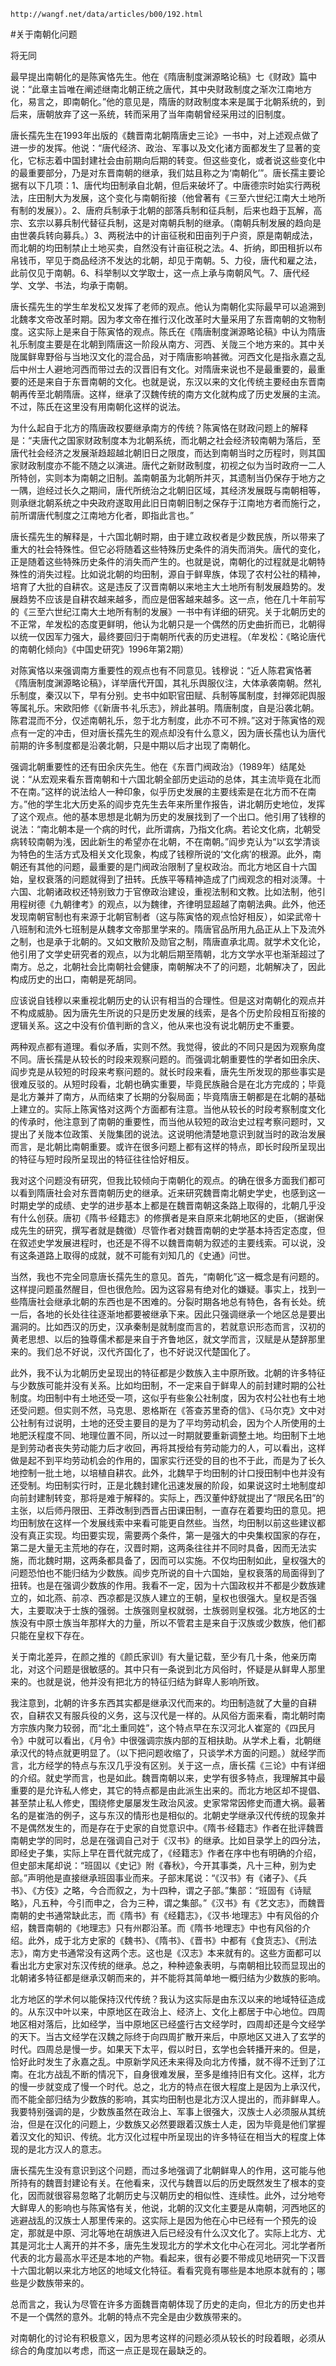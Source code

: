 `http://wangf.net/data/articles/b00/192.html`

#关于南朝化问题

将无同

最早提出南朝化的是陈寅恪先生。他在《隋唐制度渊源略论稿》七《财政》篇中说：“此章主旨唯在阐述继南北朝正统之唐代，其中央财政制度之渐次江南地方化，易言之，即南朝化。”他的意见是，隋唐的财政制度本来是属于北朝系统的，到后来，唐朝放弃了这一系统，转而采用了当年南朝曾经采用过的旧制度。

唐长孺先生在1993年出版的《魏晋南北朝隋唐史三论》一书中，对上述观点做了进一步的发挥。他说：“唐代经济、政治、军事以及文化诸方面都发生了显著的变化，它标志着中国封建社会由前期向后期的转变。但这些变化，或者说这些变化中的最重要部分，乃是对东晋南朝的继承，我们姑且称之为‘南朝化’”。唐长孺主要论据有以下几项：1、唐代均田制承自北朝，但后来破坏了。中唐德宗时始实行两税法，庄田制大为发展，这个变化与南朝衔接（他曾著有《三至六世纪江南大土地所有制的发展》）。2、唐府兵制承于北朝的部落兵制和征兵制，后来也趋于瓦解，高宗、玄宗以募兵制代替征兵制，这是对南朝兵制的继承。（南朝兵制发展的趋向是由世袭兵转向募兵。）3、两税法中的计亩征税和田亩列于户资，原是南朝成法，而北朝的均田制禁止土地买卖，自然没有计亩征税之法。4、折纳，即田租折以布帛钱币，罕见于商品经济不发达的北朝，却见于南朝。5、力役，唐代和雇之法，此前仅见于南朝。6、科举制以文学取士，这一点上承与南朝风气。7、唐代经学、文学、书法，均承于南朝。 

 唐长孺先生的学生牟发松又发挥了老师的观点。他认为南朝化实际最早可以追溯到北魏孝文帝改革时期。因为孝文帝在推行汉化改革时大量采用了东晋南朝的文物制度。这实际上是来自于陈寅恪的观点。陈氏在《隋唐制度渊源略论稿》中认为隋唐礼乐制度主要是在北朝到隋唐这一阶段从南方、河西、关陇三个地方来的。其中关陇属鲜卑野俗与当地汉文化的混合品，对于隋唐影响甚微。河西文化是指永嘉之乱后中州士人避地河西而带过去的汉晋旧有文化。对隋唐来说也不是最重要的，最重要的还是来自于东晋南朝的文化。也就是说，东汉以来的文化传统主要经由东晋南朝再传至北朝隋唐。这样，继承了汉魏传统的南方文化就构成了历史发展的主流。不过，陈氏在这里没有用南朝化这样的说法。 

 为什么起自于北方的隋唐政权要继承南方的传统？陈寅恪在财政问题上的解释是：“夫唐代之国家财政制度本为北朝系统，而北朝之社会经济较南朝为落后，至唐代社会经济之发展渐趋超越北朝旧日之限度，而达到南朝当时之历程时，则其国家财政制度亦不能不随之以演进。唐代之新财政制度，初视之似为当时政府一二人所特创，实则本为南朝之旧制。盖南朝虽为北朝所并灭，其遗制当仍保存于地方之一隅，迨经过长久之期间，唐代所统治之北朝旧区域，其经济发展既与南朝相等，则承继北朝系统之中央政府遂取用此旧日南朝旧制之保存于江南地方者而施行之，前所谓唐代制度之江南地方化者，即指此言也。” 

 唐长孺先生的解释是，十六国北朝时期，由于建立政权者是少数民族，所以带来了重大的社会特殊性。但它必将随着这些特殊历史条件的消失而消失。唐代的变化，正是随着这些特殊历史条件的消失而产生的。也就是说，南朝化的过程就是北朝特殊性的消失过程。比如说北朝的均田制，源自于鲜卑族，体现了农村公社的精神，培育了大批的自耕农。这是违反了汉晋南朝以来地主大土地所有制发展趋势的。发展趋势不应该是自耕农越来越多，而应是佃客越来越多。这一点，他在几十年前写的《三至六世纪江南大土地所有制的发展》一书中有详细的研究。关于北朝历史的不正常，牟发松的态度更鲜明，他认为北朝只是一个偶然的历史曲折而已，北朝得以统一仅因军力强大，最终要回归于南朝所代表的历史进程。（牟发松：《略论唐代的南朝化倾向》《中国史研究》1996年第2期） 

 对陈寅恪以来强调南方重要性的观点也有不同意见。钱穆说：“近人陈君寅恪著《隋唐制度渊源略论稿》，详举唐代开国，其礼乐舆服仪注，大体承袭南朝。然礼乐制度，秦汉以下，早有分别。史书中如职官田赋、兵制等属制度，封禅郊祀舆服等属礼乐。宋欧阳修《《新唐书·礼乐志》，辨此甚明。隋唐制度，自是沿袭北朝。陈君混而不分，仅述南朝礼乐，忽于北方制度，此亦不可不辨。”这对于陈寅恪的观点有一定的冲击，但对唐长孺先生的观点却没有什么意义，因为唐长孺也认为唐代前期的许多制度都是沿袭北朝，只是中期以后才出现了南朝化。 

 强调北朝重要性的还有田余庆先生。他在《东晋门阀政治》（1989年）结尾处说：“从宏观来看东晋南朝和十六国北朝全部历史运动的总体，其主流毕竟在北而不在南。”这样的说法给人一种印象，似乎历史发展的主要线索是在北方而不在南方。”他的学生北大历史系的阎步克先生去年来所里作报告，讲北朝历史地位，发挥了这个观点。他的基本思想是北朝为历史的发展找到了一个出口。他引用了钱穆的说法：“南北朝本是一个病的时代，此所谓病，乃指文化病。若论文化病，北朝受病转较南朝为浅，因此新生的希望亦在北朝，不在南朝。”阎步克认为“以玄学清谈为特色的生活方式及相关文化现象，构成了钱穆所说的‘文化病’的根源。此外，南朝还有其他的问题，最重要的是门阀政治限制了皇权政治。而北方地区自十六国始，皇权衰落的问题就得到了扭转。氏族平等精神造成了门阀观念的相对淡薄。十六国、北朝诸政权还特别致力于官僚政治建设，重视法制和文教。比如法制，他引用程树德《九朝律考》的观点，以为魏律，齐律明显超越了南朝法典。此外，他还发现南朝官制也有来源于北朝官制者（这与陈寅恪的观点恰好相反），如梁武帝十八班制和流外七班制是从魏孝文帝那里学来的。隋唐官品所用九品正从上下及流外之制，也是承于北朝的。又如文散阶及勋官之制，隋唐直承北周。就学术文化论，他引用了文学史研究者的观点，以为北朝后期至隋朝，北方文学水平也渐渐超过了南方。总之，北朝社会比南朝社会健康，南朝解决不了的问题，北朝解决了，因此构成历史的出口，南朝是死胡同。 

 应该说自钱穆以来重视北朝历史的认识有相当的合理性。但是这对南朝化的观点并不构成威胁。因为唐先生所说的只是历史发展的线索，是各个历史阶段相互衔接的逻辑关系。这之中没有价值判断的含义，他从来也没有说北朝历史不重要。 

 两种观点都有道理。看似矛盾，实则不然。我觉得，彼此的不同只是因为观察角度不同。唐长孺是从较长的时段来观察问题的。而强调北朝重要性的学者如田余庆、阎步克是从较短的时段来考察问题的。就长时段来看，唐先生所发现的那些事实是很难反驳的。从短时段看，北朝也确实重要，毕竟民族融合是在北方完成的；毕竟是北方兼并了南方，从而结束了长期的分裂局面；毕竟隋唐王朝都是在北朝的基础上建立的。实际上陈寅恪对这两个方面都有注意。当他从较长的时段考察制度文化的传承时，他注意到了南朝的重要性，而当他从较短的政治史过程考察问题时，又提出了关陇本位政策、关陇集团的说法。这说明他清楚地意识到就当时的政治发展而言，是北朝比南朝重要。或许在很多问题上都有这样的特点，即长时段所呈现出的特征与短时段所呈现出的特征往往恰好相反。 

 我对这个问题没有研究，但我比较倾向于南朝化的观点。的确在很多方面我们都可以看到隋唐社会对东晋南朝历史的继承。近来研究魏晋南北朝史学史，也感到这一时期史学的成绩、史学的进步基本上都是在魏晋南朝这条路上取得的，北朝几乎没有什么创获。唐初《隋书·经籍志》的修撰者是来自原来北朝地区的史臣，（据谢保成先生的研究，撰写者就是魏徵）尽管作者对魏晋南朝的史学基本持否定态度，但在叙述史学发展进程时，也还是不得不以魏晋南朝为叙述的主要线索。可以说，没有这条道路上取得的成就，就不可能有刘知几的《史通》问世。 

当然，我也不完全同意唐长孺先生的意见。首先，“南朝化”这一概念是有问题的。这样提问题虽然醒目，但也很危险。因为这容易有绝对化的嫌疑。事实上，找到一些隋唐社会继承北朝的东西也是不困难的。分裂时期各地总有特色，各有长处。统一后，各地的长处往往逐渐地都要被继承下来。因此只强调继承一个地区总是要出漏洞的。比如西汉的历史，汉承秦制是就制度而言的，若就意识形态而言，汉初的黄老思想、以后的独尊儒术都是来自于齐鲁地区，就文学而言，汉赋是从楚辞那里来的。我们总不好说，汉代齐国化了，也不好说汉代楚国化了。 

 此外，我不认为北朝历史呈现出的特征都是少数族入主中原所致。北朝的许多特征与少数族可能并没有关系。比如均田制，不一定来自于鲜卑人的前封建时期的公社制度。均田制中有土地还受一项，这似乎有些象公社制度，因为农村公社也有土地还受问题。但实则不然，马克思、恩格斯在《答查苏里奇的信》、《马尔克》文中对公社制有过说明，土地的还受主要目的是为了平均劳动机会，因为个人所使用的土地肥沃程度不同、地理位置不同，所以过一时期就要重新调整土地。均田制下土地是到劳动者丧失劳动能力后才收回，再将其授给有劳动能力的人，可以看出，这样做是起不到平均劳动机会的作用的，国家实行还受的目的也不于此，而是为了长久地控制一批土地，以培植自耕农。此外，北魏早于均田制的计口授田制中也并没有还受制。均田制实行时，正是北魏封建化迅速发展的阶段，如果说这时土地制度却向前封建制转变，那将是难于解释的。实际上，西汉董仲舒就提出了“限民名田”的主张，以后师丹限田、王莽改制到西晋占田课田制，一直存在着要均田的意见。把均田制放在这样一个发展线索中来看可能更自然些。当然，均田制以前这些建议都没有真正实现。均田要实现，需要两个条件，第一是强大的中央集权国家的存在，第二是大量无主荒地的存在，汉晋时期，这两条往往并不同时具备，因而无法实施，而北魏时期，这两条都具备了，因而可以实施。不仅均田制如此，皇权强大的问题恐怕也不能归结为少数族。阎步克所说的自十六国始，皇权衰落的局面得到了扭转。也是在强调少数族的作用。我看不一定，因为十六国政权并不都是少数族建立的，如北燕、前凉、西凉都是汉族人建立的王朝，皇权也很强大。皇权是否强大，主要取决于士族的强弱。士族强则皇权就弱，士族弱则皇权强。北方地区的士族没有中原士族当年那样大的力量，所以不管君主是来自于汉族或少数族，他们都只能在皇权下存在。 

 关于南北差异，在颜之推的《颜氏家训》有大量记载，至少有几十条，他亲历南北，对这个问题是很敏感的。其中只有一条说到北方风俗时，怀疑是从鲜卑人那里来的。也就是说，他并没有把北方的特征归结为鲜卑人影响所致。 

 我注意到，北朝的许多东西其实都是继承汉代而来的。均田制造就了大量的自耕农，自耕农又有服兵役的义务，这与汉代是一样的。从风俗方面来看，南北朝时南方宗族内聚力较弱，而“北土重同姓”，这个特点早在东汉河北人崔寔的《四民月令》中就可以看出，《月令》中很强调宗族内部的互相扶助。从学术上看，北朝继承汉代的特点就更明显了。（以下把问题收缩了，只谈学术方面的问题。）就经学而言，北方经学的特点与东汉几乎没有区别。关于这一点，唐长孺《三论》中有详细的介绍。就史学而言，也是如此。魏晋南朝以来，史学有很多特点，我理解其中最重要的是允许私人修史，其它的特点都是由此派生出来的。而北方地区却不提倡、甚至禁止私人修史，围绕修史屡屡发生政治风波。史家常常因修史而遭大祸。最著名的是崔浩的例子，这与东汉的情形也是相似的。北朝史学继承汉代传统的现象并不是偶然发生的，而是存在于史家的自觉意识中。《隋书·经籍志》作者在批评魏晋南朝史学的同时，总是在强调自己对于《汉书》的继承。比如目录学上的四分法，即经史子集，实际上早在晋代就完成了，《经籍志》作者在序中也有明确的介绍，但史部末尾却说：“班固以《史记》附《春秋》，今开其事类，凡十三种，别为史部。”声明他是直接继承班固事业而来。子部末尾说：“《汉书》有《诸子》、《兵书》、《方伎》之略，今合而叙之，为十四种，谓之子部。”集部：“班固有《诗赋略》，凡五种，今引而申之，合为三种，谓之集部。”《汉书》有《艺文志》，而魏晋南朝的史书通常缺此志，而《隋书》有《经籍志》，《汉书·地理志》中有风俗的介绍，魏晋南朝的《地理志》只有州郡沿革。而《隋书·地理志》中也有风俗的介绍。此外，成于北方史家的《魏书》、《隋书》、《晋书》中都有《食货志》、《刑法志》，南方史书通常没有这两个志。这也是《汉志》本来就有的。这些方面都可以看出北方史家对东汉传统的继承。总之，种种迹象表明，与南朝相比较而显现出的北朝诸多特征都是继承汉朝而来的，并不能将其简单地一概归结为少数族的影响。 

 北方地区的学术何以能保持汉代传统？我认为这实际是由东汉以来的地域特征造成的。从东汉中叶以来，中原地区在政治上、经济上、文化上都居于中心地位。四周地区相对落后，比如经学，当中原地区已经盛行古文经学时，四周却还是今文经学的天下。当古文经学在汉魏之际终于向四周扩散开来后，中原地区又进入了玄学的时代。四周总是慢一步。如果天下太平，假以时日，玄学也会转播开来的。但是，恰好此时发生了永嘉之乱。中原新学风还未来得及向北方传播，就不得不迁到了江南。在北方战乱不断的情况下，自身很难发展，至多是维持旧有文化。这样，北方的慢一步就变成了慢一个时代。总之，北方的特点在很大程度上是因为上承汉代，而不能全部归结为少数族的影响，其实均田制也是北方汉人提出的，而非鲜卑人。我要特别强调的是，少数族虽然在政治上、军事上很强大，汉族士人必须服从其统治，但是在汉化的问题上，少数族又必然要跟着汉族士人走，因为毕竟是他们掌握着汉文化的知识、传统。北方汉化过程中所呈现出的许多特征在相当大的程度上体现的是北方汉人的意志。 

 唐长孺先生没有意识到这个问题，而过多地强调了北朝鲜卑人的作用，这可能与他所持有的魏晋封建论有关。在他看来，汉代与魏晋以后的历史既然发生了根本的变化，因而就很容易忽略了北朝历史与汉朝历史的相似性、连续性。此外，过分地夸大鲜卑人的影响也与陈寅恪有关，他说，北朝的汉文化主要是从南朝，河西地区的逃避战乱的汉族士人那里传来的。这实际上是因为他在心中已经有一个预先的设定，那就是中原、河北等地在胡族进入后已经没有什么汉文化了。实际上北方、尤其是河北士人离开的并不多，唐先生发现北方的学术文化中心在河北。河北学者所代表的北方最高水平还是本地的产物。看起来，很有必要不带成见地研究一下汉晋十六国北朝以来北方地区的地域文化特征。看看究竟有哪些是本地原本就有的；哪些是少数族带来的。 

 总而言之，我认为尽管在许多方面魏晋南朝体现了历史的走向，但北方的历史也并不是一个偶然的意外。北朝的特点不完全是由少数族带来的。 

 对南朝化的讨论有积极意义，因为思考这样的问题必须从较长的时段着眼，必须从综合的角度加以考虑，而这一点正是现在最缺乏的。